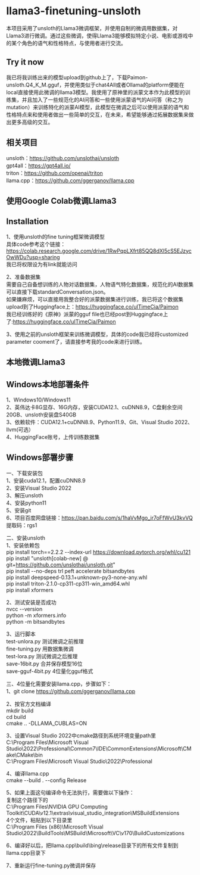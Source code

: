 # llama3-finetuning-unsloth
本项目采用了unsloth的Llama3微调框架，并使用自制的微调用数据集，对Llama3进行微调。通过这些微调，使得Llama3能够模拟特定小说、电影或游戏中的某个角色的语气和性格特点，与使用者进行交流。

## Try it now
我已将我训练出来的模型upload到github上了，下载Paimon-unsloth.Q4_K_M.gguf，并使用类似于chat4All或者Ollama的platform便能在local直接使用此微调的llama3模型。我使用了原神里的派蒙文本作为此模型的训练集，并且加入了一些规范化的AI问答和一些使用派蒙语气的AI问答（称之为mutation）来训练特化的派蒙AI模型，此模型在微调之后可以使用派蒙的语气和性格特点来和使用者做出一些简单的交互，在未来，希望能够通过拓展数据集来做出更多高级的交互。

## 相关项目
unsloth：https://github.com/unslothai/unsloth  
gpt4all：https://gpt4all.io/  
triton：https://github.com/openai/triton  
llama.cpp：https://github.com/ggerganov/llama.cpp  

## 使用Google Colab微调Llama3
## Installation
1、使用unsloth的fine tuning框架微调模型  
具体code参考这个链接：https://colab.research.google.com/drive/1RwPqpLXfrt85QQ8dXl5cS5EJzycOwWDu?usp=sharing  
我已将权限设为有link就能访问  

2、准备数据集  
需要自己自备想训练的人物对话数据集，人物语气特化数据集，规范化的AI数据集可以直接下载standardConversation.json。  
如果嫌麻烦，可以直接用我整合好的派蒙数据集进行训练，我已将这个数据集upload到了Huggingface上：https://huggingface.co/uITimeCia/Paimon  
我已经训练好的《原神》派蒙的gguf file也已经post到Huggingface上了:https://huggingface.co/uITimeCia/Paimon  

3、使用之前的unsloth框架来训练微调模型，具体的code我已经将customized parameter cooment了，请直接参考我的code来进行训练。  

## 本地微调Llama3
## Windows本地部署条件
1、Windows10/Windows11  
2、英伟达卡8G显存、16G内存，安装CUDA12.1、cuDNN8.9，C盘剩余空间20GB、unsloth安装盘S40GB  
3、依赖软件：CUDA12.1+cuDNN8.9、Python11.9、Git、Visual Studio 2022、llvm(可选）  
4、HuggingFace账号，上传训练数据集  

## Windows部署步骤
一、下载安装包  
1、安装cuda12.1，配置cuDNN8.9  
2、安装Visual Studio 2022  
3、解压unsloth  
4、安装python11  
5、安装git  
6、项目百度网盘链接：https://pan.baidu.com/s/1haVvMgo_ir7oFfWvU3kvVQ   
提取码：rgs1   

二、安装unsloth  
1、安装依赖包  
pip install torch==2.2.2 --index-url https://download.pytorch.org/whl/cu121  
pip install "unsloth[colab-new] @ git+https://github.com/unslothai/unsloth.git"  
pip install --no-deps trl peft accelerate bitsandbytes  
pip install deepspeed-0.13.1+unknown-py3-none-any.whl  
pip install  triton-2.1.0-cp311-cp311-win_amd64.whl  
pip install xformers

2、测试安装是否成功  
nvcc  --version  
python -m xformers.info  
python -m bitsandbytes

3、运行脚本  
test-unlora.py   测试微调之前推理  
fine-tuning.py   用数据集微调  
test-lora.py   测试微调之后推理  
save-16bit.py  合并保存模型16位  
save-gguf-4bit.py  4位量化gguf格式  

三、4位量化需要安装llama.cpp，步骤如下：  
1、git clone https://github.com/ggerganov/llama.cpp  

2、按官方文档编译  
mkdir build  
cd build  
cmake .. -DLLAMA_CUBLAS=ON  

3、设置Visual Studio 2022中cmake路径到系统环境变量path里  
C:\Program Files\Microsoft Visual Studio\2022\Professional\Common7\IDE\CommonExtensions\Microsoft\CMake\CMake\bin  
C:\Program Files\Microsoft Visual Studio\2022\Professional  

4、编译llama.cpp  
cmake --build . --config Release  

5、如果上面这句编译命令无法执行，需要做以下操作：  
复制这个路径下的  
C:\Program Files\NVIDIA GPU Computing Toolkit\CUDA\v12.1\extras\visual_studio_integration\MSBuildExtensions  
4个文件，粘贴到以下目录里  
C:\Program Files (x86)\Microsoft Visual Studio\2022\BuildTools\MSBuild\Microsoft\VC\v170\BuildCustomizations  

6、编译好以后，把llama.cpp\build\bing\release目录下的所有文件复制到llama.cpp目录下  

7、重新运行fine-tuning.py微调并保存  

